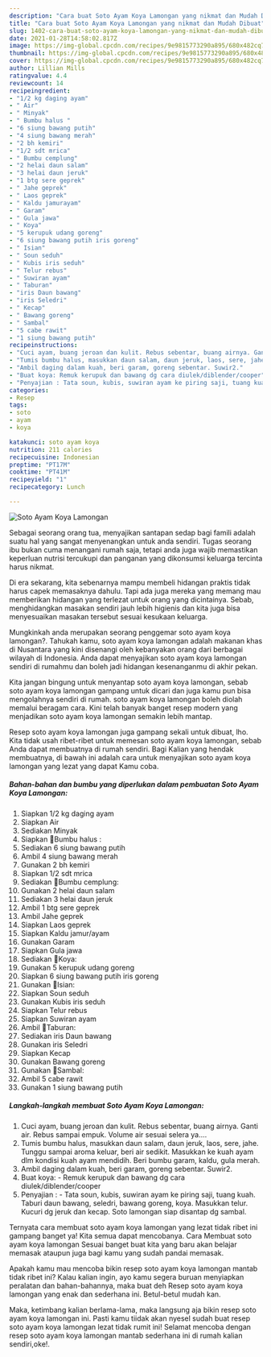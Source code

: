 ```yaml
---
description: "Cara buat Soto Ayam Koya Lamongan yang nikmat dan Mudah Dibuat"
title: "Cara buat Soto Ayam Koya Lamongan yang nikmat dan Mudah Dibuat"
slug: 1402-cara-buat-soto-ayam-koya-lamongan-yang-nikmat-dan-mudah-dibuat
date: 2021-01-28T14:58:02.817Z
image: https://img-global.cpcdn.com/recipes/9e9815773290a895/680x482cq70/soto-ayam-koya-lamongan-foto-resep-utama.jpg
thumbnail: https://img-global.cpcdn.com/recipes/9e9815773290a895/680x482cq70/soto-ayam-koya-lamongan-foto-resep-utama.jpg
cover: https://img-global.cpcdn.com/recipes/9e9815773290a895/680x482cq70/soto-ayam-koya-lamongan-foto-resep-utama.jpg
author: Lillian Mills
ratingvalue: 4.4
reviewcount: 14
recipeingredient:
- "1/2 kg daging ayam"
- " Air"
- " Minyak"
- " Bumbu halus "
- "6 siung bawang putih"
- "4 siung bawang merah"
- "2 bh kemiri"
- "1/2 sdt mrica"
- " Bumbu cemplung"
- "2 helai daun salam"
- "3 helai daun jeruk"
- "1 btg sere geprek"
- " Jahe geprek"
- " Laos geprek"
- " Kaldu jamurayam"
- " Garam"
- " Gula jawa"
- " Koya"
- "5 kerupuk udang goreng"
- "6 siung bawang putih iris goreng"
- " Isian"
- " Soun seduh"
- " Kubis iris seduh"
- " Telur rebus"
- " Suwiran ayam"
- " Taburan"
- "iris Daun bawang"
- "iris Seledri"
- " Kecap"
- " Bawang goreng"
- " Sambal"
- "5 cabe rawit"
- "1 siung bawang putih"
recipeinstructions:
- "Cuci ayam, buang jeroan dan kulit. Rebus sebentar, buang airnya. Ganti air. Rebus sampai empuk. Volume air sesuai selera ya...."
- "Tumis bumbu halus, masukkan daun salam, daun jeruk, laos, sere, jahe. Tunggu sampai aroma keluar, beri air sedikit. Masukkan ke kuah ayam dlm kondisi kuah ayam mendidih. Beri bumbu garam, kaldu, gula merah."
- "Ambil daging dalam kuah, beri garam, goreng sebentar. Suwir2."
- "Buat koya: Remuk kerupuk dan bawang dg cara diulek/diblender/cooper"
- "Penyajian : Tata soun, kubis, suwiran ayam ke piring saji, tuang kuah. Taburi daun bawang, seledri, bawang goreng, koya. Masukkan telur. Kucuri dg jeruk dan kecap. Soto lamongan siap disantap dg sambal."
categories:
- Resep
tags:
- soto
- ayam
- koya

katakunci: soto ayam koya 
nutrition: 211 calories
recipecuisine: Indonesian
preptime: "PT17M"
cooktime: "PT41M"
recipeyield: "1"
recipecategory: Lunch

---
```



![Soto Ayam Koya Lamongan](https://img-global.cpcdn.com/recipes/9e9815773290a895/680x482cq70/soto-ayam-koya-lamongan-foto-resep-utama.jpg)

Sebagai seorang orang tua, menyajikan santapan sedap bagi famili adalah suatu hal yang sangat menyenangkan untuk anda sendiri. Tugas seorang ibu bukan cuma menangani rumah saja, tetapi anda juga wajib memastikan keperluan nutrisi tercukupi dan panganan yang dikonsumsi keluarga tercinta harus nikmat.

Di era  sekarang, kita sebenarnya mampu membeli hidangan praktis tidak harus capek memasaknya dahulu. Tapi ada juga mereka yang memang mau memberikan hidangan yang terlezat untuk orang yang dicintainya. Sebab, menghidangkan masakan sendiri jauh lebih higienis dan kita juga bisa menyesuaikan masakan tersebut sesuai kesukaan keluarga. 



Mungkinkah anda merupakan seorang penggemar soto ayam koya lamongan?. Tahukah kamu, soto ayam koya lamongan adalah makanan khas di Nusantara yang kini disenangi oleh kebanyakan orang dari berbagai wilayah di Indonesia. Anda dapat menyajikan soto ayam koya lamongan sendiri di rumahmu dan boleh jadi hidangan kesenanganmu di akhir pekan.

Kita jangan bingung untuk menyantap soto ayam koya lamongan, sebab soto ayam koya lamongan gampang untuk dicari dan juga kamu pun bisa mengolahnya sendiri di rumah. soto ayam koya lamongan boleh diolah memalui beragam cara. Kini telah banyak banget resep modern yang menjadikan soto ayam koya lamongan semakin lebih mantap.

Resep soto ayam koya lamongan juga gampang sekali untuk dibuat, lho. Kita tidak usah ribet-ribet untuk memesan soto ayam koya lamongan, sebab Anda dapat membuatnya di rumah sendiri. Bagi Kalian yang hendak membuatnya, di bawah ini adalah cara untuk menyajikan soto ayam koya lamongan yang lezat yang dapat Kamu coba.

<!--inarticleads1-->

##### Bahan-bahan dan bumbu yang diperlukan dalam pembuatan Soto Ayam Koya Lamongan:

1. Siapkan 1/2 kg daging ayam
1. Siapkan  Air
1. Sediakan  Minyak
1. Siapkan  🌷Bumbu halus :
1. Sediakan 6 siung bawang putih
1. Ambil 4 siung bawang merah
1. Gunakan 2 bh kemiri
1. Siapkan 1/2 sdt mrica
1. Sediakan  🌷Bumbu cemplung:
1. Gunakan 2 helai daun salam
1. Sediakan 3 helai daun jeruk
1. Ambil 1 btg sere geprek
1. Ambil  Jahe geprek
1. Siapkan  Laos geprek
1. Siapkan  Kaldu jamur/ayam
1. Gunakan  Garam
1. Siapkan  Gula jawa
1. Sediakan  🌷Koya:
1. Gunakan 5 kerupuk udang goreng
1. Siapkan 6 siung bawang putih iris goreng
1. Gunakan  🌷Isian:
1. Siapkan  Soun seduh
1. Gunakan  Kubis iris seduh
1. Siapkan  Telur rebus
1. Siapkan  Suwiran ayam
1. Ambil  🌷Taburan:
1. Sediakan iris Daun bawang
1. Gunakan iris Seledri
1. Siapkan  Kecap
1. Gunakan  Bawang goreng
1. Gunakan  🌷Sambal:
1. Ambil 5 cabe rawit
1. Gunakan 1 siung bawang putih




<!--inarticleads2-->

##### Langkah-langkah membuat Soto Ayam Koya Lamongan:

1. Cuci ayam, buang jeroan dan kulit. Rebus sebentar, buang airnya. Ganti air. Rebus sampai empuk. Volume air sesuai selera ya....
1. Tumis bumbu halus, masukkan daun salam, daun jeruk, laos, sere, jahe. Tunggu sampai aroma keluar, beri air sedikit. Masukkan ke kuah ayam dlm kondisi kuah ayam mendidih. Beri bumbu garam, kaldu, gula merah.
1. Ambil daging dalam kuah, beri garam, goreng sebentar. Suwir2.
1. Buat koya: - Remuk kerupuk dan bawang dg cara diulek/diblender/cooper
1. Penyajian : - Tata soun, kubis, suwiran ayam ke piring saji, tuang kuah. Taburi daun bawang, seledri, bawang goreng, koya. Masukkan telur. Kucuri dg jeruk dan kecap. Soto lamongan siap disantap dg sambal.




Ternyata cara membuat soto ayam koya lamongan yang lezat tidak ribet ini gampang banget ya! Kita semua dapat mencobanya. Cara Membuat soto ayam koya lamongan Sesuai banget buat kita yang baru akan belajar memasak ataupun juga bagi kamu yang sudah pandai memasak.

Apakah kamu mau mencoba bikin resep soto ayam koya lamongan mantab tidak ribet ini? Kalau kalian ingin, ayo kamu segera buruan menyiapkan peralatan dan bahan-bahannya, maka buat deh Resep soto ayam koya lamongan yang enak dan sederhana ini. Betul-betul mudah kan. 

Maka, ketimbang kalian berlama-lama, maka langsung aja bikin resep soto ayam koya lamongan ini. Pasti kamu tiidak akan nyesel sudah buat resep soto ayam koya lamongan lezat tidak rumit ini! Selamat mencoba dengan resep soto ayam koya lamongan mantab sederhana ini di rumah kalian sendiri,oke!.

